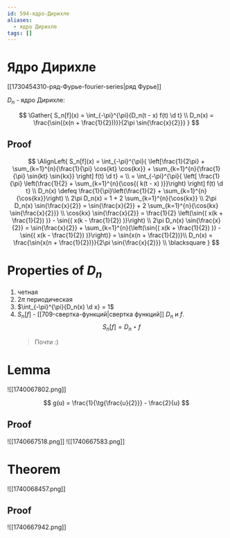 ```yaml
---
id: 594-ядро-Дирихле
aliases:
  - ядро Дирихле
tags: []
---
```


# Ядро Дирихле

[[1730454310-ряд-Фурье-fourier-series|ряд Фурье]]

$D_n$ - ядро Дирихле:

$$
\Gather{
S_n[f](x) = \int_{-\pi}^{\pi}{D_n(t - x) f(t) \d t} \\
D_n(x) = \frac{\sin{(x(n + \frac{1}{2}))}}{2\pi \sin{\frac{x}{2}}}
}
$$

## Proof

$$
\AlignLeft{
S_n[f](x) = \int_{-\pi}^{\pi}{ \left[\frac{1}{2\pi} +
\sum_{k=1}^{n}{\frac{1}{\pi} \cos{kt} \cos{kx}} +
\sum_{k=1}^{n}{\frac{1}{\pi} \sin{kt} \sin{kx}}
\right] f(t) \d t} = \\
= \int_{-\pi}^{\pi}{ \left[
\frac{1}{\pi} \left(\frac{1}{2} + \sum_{k=1}^{n}{\cos{( k(t - x) )}}\right)
\right] f(t) \d t} \\
D_n(x) \defeq \frac{1}{\pi}\left(\frac{1}{2} + \sum_{k=1}^{n}{\cos{kx}}\right) \\
2\pi D_n(x) = 1 + 2 \sum_{k=1}^{n}{\cos{kx}} \\
2\pi D_n(x) \sin{\frac{x}{2}} = \sin{\frac{x}{2}} + 2 \sum_{k=1}^{n}{\cos{kx} \sin{\frac{x}{2}}} \\
\cos{kx} \sin{\frac{x}{2}} = \frac{1}{2}
\left(\sin{( x(k + \frac{1}{2}) )} - \sin{( x(k - \frac{1}{2}) )}\right) \\
2\pi D_n(x) \sin{\frac{x}{2}} = \sin{\frac{x}{2}} +
\sum_{k=1}^{n}{\left(\sin{( x(k + \frac{1}{2}) )} - \sin{( x(k - \frac{1}{2}) )}\right)} =
\sin{x(n + \frac{1}{2})}\\
D_n(x) = \frac{\sin{x(n + \frac{1}{2})}}{2\pi \sin{\frac{x}{2}}} \\
\blacksquare
}
$$

# Properties of $D_n$

1. четная
2. $2\pi$ периодическая
3. $\int_{-\pi}^{\pi}{D_n(x) \d x} = 1$
4. $S_n[f]$ - [[709-свертка-функций|свертка функций]] $D_n$ и $f$.
   $$
   S_n[f] = D_n \star f
   $$
   > Почти :)

# Lemma

![[1740067802.png]]

$$
g(u) = \frac{1}{\tg{\frac{u}{2}}} - \frac{2}{u}
$$

## Proof

![[1740667518.png]]
![[1740667583.png]]

# Theorem

![[1740068457.png]]

## Proof

![[1740667942.png]]

